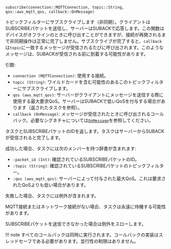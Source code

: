 ```
subscribe(connection::MQTTConnection, topic::String, qos::aws_mqtt_qos, callback::OnMessage)
```

トピックフィルターにサブスクライブします（非同期）。クライアントはSUBSCRIBEパケットを送信し、サーバーはSUBACKで応答します。この関数はデバイスがオフラインのときに呼び出すことができますが、接続が再開されるまで非同期操作は正常に完了しません。サブスクライブが完了すると、`callback`は`topic`に一致するメッセージが受信されるたびに呼び出されます。このようなメッセージは、SUBACKが受信される前に到着する可能性があります。

引数:

  * `connection (MQTTConnection)`: 使用する接続。
  * `topic (String)`: ワイルドカードを含む可能性のあるこのトピックフィルターにサブスクライブします。
  * `qos (aws_mqtt_qos)`: サーバーがクライアントにメッセージを送信する際に使用する最大要求QoS。サーバーはSUBACKで低いQoSを付与する場合があります（返されたタスクを参照）。
  * `callback (OnMessage)`: メッセージが受信されたときに呼び出されるコールバック。必要なシグネチャについては[`OnMessage`](@ref)を参照してください。

タスクとSUBSCRIBEパケットのIDを返します。タスクはサーバーからSUBACKが受信されると完了します。

成功した場合、タスクには次のメンバーを持つ辞書が含まれます:

  * `:packet_id (Int)`: 確認されているSUBSCRIBEパケットのID。
  * `:topic (String)`: 確認されているSUBSCRIBEパケットのトピックフィルター。
  * `:qos (aws_mqtt_qos)`: サーバーによって付与された最大QoS。これは要求されたQoSよりも低い場合があります。

失敗した場合、タスクには例外が含まれます。

MQTT接続またはネットワーク接続がない場合、タスクは永遠に待機する可能性があります。

SUBSCRIBEパケットを送信できなかった場合は例外をスローします。

!!! note
    すべてのコールバックは同時に実行されます。コールバックの実装はスレッドセーフである必要があります。並行性の制限はありません。

